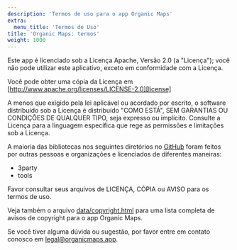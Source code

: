 ```yaml
---
description: 'Termos de uso para o app Organic Maps'
extra:
  menu_title: 'Termos de Uso'
title: 'Organic Maps: termos'
weight: 1000
---
```


Este app é licenciado sob a Licença Apache, Versão 2.0 (a "Licença"); você
não pode utilizar este aplicativo, exceto em conformidade com a Licença.

Você pode obter uma cópia da Licença em
[http://www.apache.org/licenses/LICENSE-2.0][license]

A menos que exigido pela lei aplicável ou acordado por escrito, o software
distribuído sob a Licença é distribuído "COMO ESTÁ", SEM GARANTIAS OU
CONDIÇÕES DE QUALQUER TIPO, seja expresso ou implícito. Consulte a Licença
para a linguagem específica que rege as permissões e limitações sob a
Licença.

A maioria das bibliotecas nos seguintes diretórios no [GitHub][github] foram
feitos por outras pessoas e organizações e licenciados de diferentes
maneiras:

- 3party
- tools

Favor consultar seus arquivos de LICENÇA, CÓPIA ou AVISO para os termos de
uso.

Veja também o arquivo [data/copyright.html][copyright] para uma lista
completa de avisos de copyright para o app Organic Maps.

Se você tiver alguma dúvida ou sugestão, por favor entre em contato conosco
em [legal@organicmaps.app](mailto:legal@organicmaps.app).

[github]: https://github.com/organicmaps/organicmaps

[license]: http://www.apache.org/licenses/LICENSE-2.0

[copyright]: https://github.com/organicmaps/organicmaps/blob/master/data/copyright.html
